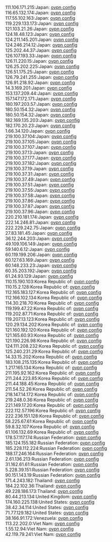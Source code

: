 111.106.171.215:Japan: [ovpn config](vpn/111_106_171_215.ovpn)  
116.65.132.174:Japan: [ovpn config](vpn/116_65_132_174.ovpn)  
117.55.102.163:Japan: [ovpn config](vpn/117_55_102_163.ovpn)  
119.229.133.173:Japan: [ovpn config](vpn/119_229_133_173.ovpn)  
121.103.21.26:Japan: [ovpn config](vpn/121_103_21_26.ovpn)  
124.18.48.123:Japan: [ovpn config](vpn/124_18_48_123.ovpn)  
124.211.145.201:Japan: [ovpn config](vpn/124_211_145_201.ovpn)  
124.246.214.12:Japan: [ovpn config](vpn/124_246_214_12.ovpn)  
125.202.44.37:Japan: [ovpn config](vpn/125_202_44_37.ovpn)  
126.107.193.33:Japan: [ovpn config](vpn/126_107_193_33.ovpn)  
126.11.220.15:Japan: [ovpn config](vpn/126_11_220_15.ovpn)  
126.25.202.225:Japan: [ovpn config](vpn/126_25_202_225.ovpn)  
126.51.175.25:Japan: [ovpn config](vpn/126_51_175_25.ovpn)  
126.79.241.255:Japan: [ovpn config](vpn/126_79_241_255.ovpn)  
126.91.218.92:Japan: [ovpn config](vpn/126_91_218_92.ovpn)  
14.3.169.201:Japan: [ovpn config](vpn/14_3_169_201.ovpn)  
153.137.209.44:Japan: [ovpn config](vpn/153_137_209_44.ovpn)  
157.147.172.171:Japan: [ovpn config](vpn/157_147_172_171.ovpn)  
180.197.203.57:Japan: [ovpn config](vpn/180_197_203_57.ovpn)  
180.50.154.32:Japan: [ovpn config](vpn/180_50_154_32.ovpn)  
180.50.154.32:Japan: [ovpn config](vpn/180_50_154_32.ovpn)  
182.169.135.203:Japan: [ovpn config](vpn/182_169_135_203.ovpn)  
182.170.20.23:Japan: [ovpn config](vpn/182_170_20_23.ovpn)  
1.66.34.120:Japan: [ovpn config](vpn/1_66_34_120.ovpn)  
219.100.37.104:Japan: [ovpn config](vpn/219_100_37_104.ovpn)  
219.100.37.105:Japan: [ovpn config](vpn/219_100_37_105.ovpn)  
219.100.37.107:Japan: [ovpn config](vpn/219_100_37_107.ovpn)  
219.100.37.13:Japan: [ovpn config](vpn/219_100_37_13.ovpn)  
219.100.37.177:Japan: [ovpn config](vpn/219_100_37_177.ovpn)  
219.100.37.182:Japan: [ovpn config](vpn/219_100_37_182.ovpn)  
219.100.37.19:Japan: [ovpn config](vpn/219_100_37_19.ovpn)  
219.100.37.31:Japan: [ovpn config](vpn/219_100_37_31.ovpn)  
219.100.37.49:Japan: [ovpn config](vpn/219_100_37_49.ovpn)  
219.100.37.51:Japan: [ovpn config](vpn/219_100_37_51.ovpn)  
219.100.37.55:Japan: [ovpn config](vpn/219_100_37_55.ovpn)  
219.100.37.58:Japan: [ovpn config](vpn/219_100_37_58.ovpn)  
219.100.37.86:Japan: [ovpn config](vpn/219_100_37_86.ovpn)  
219.100.37.87:Japan: [ovpn config](vpn/219_100_37_87.ovpn)  
219.100.37.96:Japan: [ovpn config](vpn/219_100_37_96.ovpn)  
220.210.181.174:Japan: [ovpn config](vpn/220_210_181_174.ovpn)  
222.14.246.81:Japan: [ovpn config](vpn/222_14_246_81.ovpn)  
222.229.242.75:Japan: [ovpn config](vpn/222_229_242_75.ovpn)  
27.83.181.45:Japan: [ovpn config](vpn/27_83_181_45.ovpn)  
36.12.244.203:Japan: [ovpn config](vpn/36_12_244_203.ovpn)  
49.109.106.149:Japan: [ovpn config](vpn/49_109_106_149.ovpn)  
59.140.6.12:Japan: [ovpn config](vpn/59_140_6_12.ovpn)  
60.119.199.206:Japan: [ovpn config](vpn/60_119_199_206.ovpn)  
60.127.63.169:Japan: [ovpn config](vpn/60_127_63_169.ovpn)  
60.148.233.23:Japan: [ovpn config](vpn/60_148_233_23.ovpn)  
60.35.203.192:Japan: [ovpn config](vpn/60_35_203_192.ovpn)  
61.24.93.129:Japan: [ovpn config](vpn/61_24_93_129.ovpn)  
110.15.190.103:Korea Republic of: [ovpn config](vpn/110_15_190_103.ovpn)  
110.15.2.128:Korea Republic of: [ovpn config](vpn/110_15_2_128.ovpn)  
112.165.183.127:Korea Republic of: [ovpn config](vpn/112_165_183_127.ovpn)  
112.166.102.134:Korea Republic of: [ovpn config](vpn/112_166_102_134.ovpn)  
114.30.218.70:Korea Republic of: [ovpn config](vpn/114_30_218_70.ovpn)  
119.199.47.22:Korea Republic of: [ovpn config](vpn/119_199_47_22.ovpn)  
119.202.87.71:Korea Republic of: [ovpn config](vpn/119_202_87_71.ovpn)  
119.207.13.123:Korea Republic of: [ovpn config](vpn/119_207_13_123.ovpn)  
120.29.134.202:Korea Republic of: [ovpn config](vpn/120_29_134_202.ovpn)  
121.160.192.120:Korea Republic of: [ovpn config](vpn/121_160_192_120.ovpn)  
121.165.60.93:Korea Republic of: [ovpn config](vpn/121_165_60_93.ovpn)  
121.190.226.98:Korea Republic of: [ovpn config](vpn/121_190_226_98.ovpn)  
124.111.208.232:Korea Republic of: [ovpn config](vpn/124_111_208_232.ovpn)  
125.240.231.29:Korea Republic of: [ovpn config](vpn/125_240_231_29.ovpn)  
14.33.15.202:Korea Republic of: [ovpn config](vpn/14_33_15_202.ovpn)  
183.108.215.135:Korea Republic of: [ovpn config](vpn/183_108_215_135.ovpn)  
1.217.165.134:Korea Republic of: [ovpn config](vpn/1_217_165_134.ovpn)  
211.195.92.162:Korea Republic of: [ovpn config](vpn/211_195_92_162.ovpn)  
211.244.223.85:Korea Republic of: [ovpn config](vpn/211_244_223_85.ovpn)  
211.44.188.45:Korea Republic of: [ovpn config](vpn/211_44_188_45.ovpn)  
211.54.52.26:Korea Republic of: [ovpn config](vpn/211_54_52_26.ovpn)  
218.147.14.172:Korea Republic of: [ovpn config](vpn/218_147_14_172.ovpn)  
219.248.0.36:Korea Republic of: [ovpn config](vpn/219_248_0_36.ovpn)  
221.149.17.20:Korea Republic of: [ovpn config](vpn/221_149_17_20.ovpn)  
222.112.57.196:Korea Republic of: [ovpn config](vpn/222_112_57_196.ovpn)  
222.236.151.128:Korea Republic of: [ovpn config](vpn/222_236_151_128.ovpn)  
58.225.67.61:Korea Republic of: [ovpn config](vpn/58_225_67_61.ovpn)  
59.8.32.107:Korea Republic of: [ovpn config](vpn/59_8_32_107.ovpn)  
61.106.132.69:Korea Republic of: [ovpn config](vpn/61_106_132_69.ovpn)  
178.57.117.174:Russian Federation: [ovpn config](vpn/178_57_117_174.ovpn)  
185.124.155.182:Russian Federation: [ovpn config](vpn/185_124_155_182.ovpn)  
185.228.112.224:Russian Federation: [ovpn config](vpn/185_228_112_224.ovpn)  
188.17.246.164:Russian Federation: [ovpn config](vpn/188_17_246_164.ovpn)  
2.61.136.213:Russian Federation: [ovpn config](vpn/2_61_136_213.ovpn)  
31.162.61.61:Russian Federation: [ovpn config](vpn/31_162_61_61.ovpn)  
5.228.39.151:Russian Federation: [ovpn config](vpn/5_228_39_151.ovpn)  
90.151.143.19:Russian Federation: [ovpn config](vpn/90_151_143_19.ovpn)  
171.4.243.182:Thailand: [ovpn config](vpn/171_4_243_182.ovpn)  
184.22.102.36:Thailand: [ovpn config](vpn/184_22_102_36.ovpn)  
49.228.186.173:Thailand: [ovpn config](vpn/49_228_186_173.ovpn)  
80.44.213.134:United Kingdom: [ovpn config](vpn/80_44_213_134.ovpn)  
174.160.225.138:United States: [ovpn config](vpn/174_160_225_138.ovpn)  
38.42.34.114:United States: [ovpn config](vpn/38_42_34_114.ovpn)  
71.77.129.182:United States: [ovpn config](vpn/71_77_129_182.ovpn)  
38.166.91.172:Venezuela: [ovpn config](vpn/38_166_91_172.ovpn)  
113.22.202.0:Viet Nam: [ovpn config](vpn/113_22_202_0.ovpn)  
1.55.12.94:Viet Nam: [ovpn config](vpn/1_55_12_94.ovpn)  
42.119.79.241:Viet Nam: [ovpn config](vpn/42_119_79_241.ovpn)  
